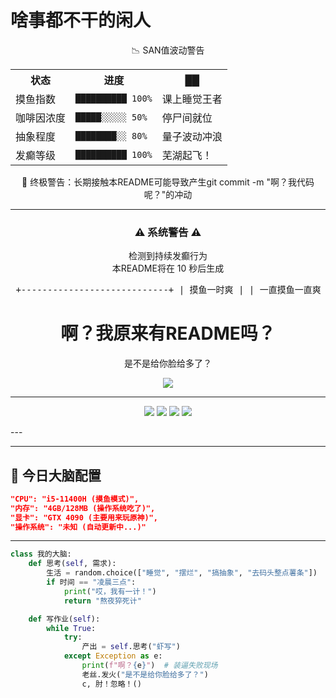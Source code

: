<h1>啥事都不干的闲人</h1>

<div align="center">
📉 SAN值波动警告
<table> <tr> <th>状态</th> <th>进度</th> <th>██</th> </tr> <tr> <td>摸鱼指数</td> <td><code>██████████ 100%</code></td> <td>课上睡觉王者</td> </tr> <tr> <td>咖啡因浓度</td> <td><code>█████░░░░░ 50%</code></td> <td>停尸间就位</td> </tr> <tr> <td>抽象程度</td> <td><code>████████░░ 80%</code></td> <td>量子波动冲浪</td> </tr> <tr> <td>发癫等级</td> <td><code>██████████ 100%</code></td> <td>芜湖起飞！</td> </tr> </table>
🌈 终极警告：长期接触本README可能导致产生git commit -m "啊？我代码呢？"的冲动

---
<div align="center"> <!-- 自毁倒计时 --> <h3>⚠️ 系统警告 ⚠️</h3> <p>检测到持续发癫行为<br>本README将在 <span id="destroy-timer">10</span> 秒后生成</p> <pre> +----------------------------+ | 摸鱼一时爽 | | 一直摸鱼一直爽 | | 老师来啦！快切屏！ | +----------------------------+ </pre></div>

<div align="center"> <h1>啊？我原来有README吗？</h1> <p>是不是给你脸给多了？</p> <img src="https://img.shields.io/badge/状态-删库跑路中-red" /> </div>


---
  
  <!-- 精神状态监控 -->
  <p>
    <img src="https://img.shields.io/badge/摸鱼指数-99%25-blue" />
    <img src="https://img.shields.io/badge/咖啡因含量-危-red" />
    <img src="https://img.shields.io/badge/发癫等级-SSS%2B-purple" />
    <img src="https://img.shields.io/badge/键盘磨损度-战损版-yellow" />
  </p>
</div>
---

---

## 🧠 今日大脑配置
```json
"CPU": "i5-11400H (摸鱼模式)",
"内存": "4GB/128MB (操作系统吃了)",
"显卡": "GTX 4090 (主要用来玩原神)",
"操作系统": "未知 (自动更新中...)"
```
---
```python
class 我的大脑:
    def 思考(self, 需求):
        生活 = random.choice(["睡觉", "摆烂", "搞抽象", "去码头整点薯条"])
        if 时间 == "凌晨三点":
            print("哎，我有一计！")
            return "熬夜猝死计"

    def 写作业(self):
        while True:
            try:
                产出 = self.思考("虾写")
            except Exception as e:
                print(f"啊？{e}")  # 装逼失败现场
                老丝.发火("是不是给你脸给多了？")
                c, 肘！忽略！()
```
